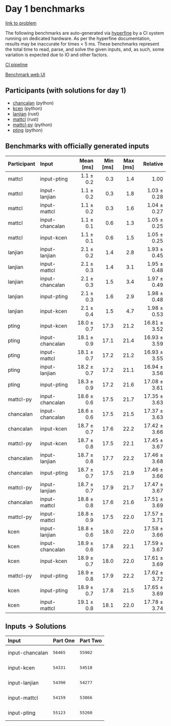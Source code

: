 # Day 1 benchmarks

[link to problem](https://adventofcode.com/2023/day/1)

The following benchmarks are auto-generated via
[hyperfine](https://github.com/sharkdp/hyperfine) by a CI system running on
dedicated hardware. As per the hyperfine documentation, results may be
inaccurate for times < 5 ms. These benchmarks represent the total time to read,
parse, and solve the given inputs, and, as such, some variation is expected due
to IO and other factors.

[CI pipeline](http://ci.papercode.net:8080/teams/main/pipelines/aoc2023)

[Benchmark web UI](https://aoc.ancalagon.black)


## Participants (with solutions for day 1)

- [chancalan](https://github.com/chancalan/aoc2023) (python)
- [kcen](https://github.com/kcen/aoc2023) (python)
- [lanjian](https://github.com/lanjian/aoc-2023) (rust)
- [mattcl](https://github.com/mattcl/aoc2023) (rust)
- [mattcl-py](https://github.com/mattcl/aoc2023-py) (python)
- [pting](https://github.com/pting/aoc2023) (python)


## Benchmarks with officially generated inputs

| Participant | Input | Mean [ms] | Min [ms] | Max [ms] | Relative |
|:---|:---|---:|---:|---:|---:|
| mattcl | input-pting | 1.1 ± 0.2 | 0.3 | 1.4 | 1.00 |
| mattcl | input-lanjian | 1.1 ± 0.2 | 0.3 | 1.8 | 1.03 ± 0.28 |
| mattcl | input-mattcl | 1.1 ± 0.2 | 0.3 | 1.6 | 1.04 ± 0.27 |
| mattcl | input-chancalan | 1.1 ± 0.1 | 0.6 | 1.3 | 1.05 ± 0.25 |
| mattcl | input-kcen | 1.1 ± 0.1 | 0.6 | 1.5 | 1.05 ± 0.25 |
| lanjian | input-lanjian | 2.1 ± 0.2 | 1.4 | 2.8 | 1.93 ± 0.45 |
| lanjian | input-mattcl | 2.1 ± 0.3 | 1.4 | 3.1 | 1.95 ± 0.48 |
| lanjian | input-chancalan | 2.1 ± 0.3 | 1.5 | 3.4 | 1.97 ± 0.49 |
| lanjian | input-pting | 2.1 ± 0.3 | 1.6 | 2.9 | 1.98 ± 0.48 |
| lanjian | input-kcen | 2.1 ± 0.4 | 1.5 | 4.7 | 1.98 ± 0.53 |
| pting | input-kcen | 18.0 ± 0.7 | 17.3 | 21.2 | 16.81 ± 3.52 |
| pting | input-chancalan | 18.1 ± 0.9 | 17.1 | 21.4 | 16.93 ± 3.59 |
| pting | input-mattcl | 18.1 ± 0.7 | 17.2 | 21.2 | 16.93 ± 3.55 |
| pting | input-lanjian | 18.2 ± 0.7 | 17.2 | 21.1 | 16.94 ± 3.56 |
| pting | input-pting | 18.3 ± 0.9 | 17.2 | 21.6 | 17.08 ± 3.61 |
| mattcl-py | input-chancalan | 18.6 ± 0.6 | 17.5 | 21.7 | 17.35 ± 3.63 |
| chancalan | input-chancalan | 18.6 ± 0.6 | 17.5 | 21.5 | 17.37 ± 3.63 |
| chancalan | input-kcen | 18.7 ± 0.7 | 17.6 | 22.2 | 17.42 ± 3.66 |
| mattcl-py | input-kcen | 18.7 ± 0.8 | 17.5 | 22.1 | 17.45 ± 3.67 |
| chancalan | input-lanjian | 18.7 ± 0.8 | 17.7 | 22.2 | 17.46 ± 3.68 |
| chancalan | input-pting | 18.7 ± 0.7 | 17.5 | 21.9 | 17.46 ± 3.66 |
| mattcl-py | input-lanjian | 18.7 ± 0.7 | 17.9 | 21.7 | 17.47 ± 3.67 |
| chancalan | input-mattcl | 18.8 ± 0.8 | 17.6 | 21.6 | 17.51 ± 3.69 |
| mattcl-py | input-mattcl | 18.8 ± 0.9 | 17.5 | 22.0 | 17.57 ± 3.71 |
| kcen | input-lanjian | 18.8 ± 0.6 | 18.0 | 22.0 | 17.58 ± 3.66 |
| kcen | input-chancalan | 18.9 ± 0.6 | 17.8 | 22.1 | 17.59 ± 3.67 |
| kcen | input-kcen | 18.9 ± 0.7 | 18.0 | 22.0 | 17.61 ± 3.69 |
| mattcl-py | input-pting | 18.9 ± 0.8 | 17.9 | 22.2 | 17.62 ± 3.72 |
| kcen | input-pting | 18.9 ± 0.7 | 17.8 | 21.5 | 17.65 ± 3.69 |
| kcen | input-mattcl | 19.1 ± 0.8 | 18.1 | 22.0 | 17.78 ± 3.74 |


## Inputs -> Solutions

| Input | Part One | Part Two |
|:---|:---|:---|
|input-chancalan|<pre>56465</pre>|<pre>55902</pre>|
|input-kcen|<pre>54331</pre>|<pre>54518</pre>|
|input-lanjian|<pre>54390</pre>|<pre>54277</pre>|
|input-mattcl|<pre>54159</pre>|<pre>53866</pre>|
|input-pting|<pre>55123</pre>|<pre>55260</pre>|